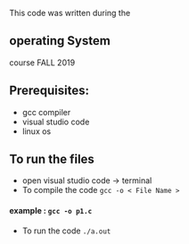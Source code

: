 This code was written during the <h2> operating System </h2> course FALL 2019 

## Prerequisites:
+ gcc compiler
+ visual studio code
+ linux os

## To run the files
+ open visual studio code -> terminal 
+ To compile the code 
`gcc -o < File Name > ` 
#### example : `gcc -o p1.c`
+ To run the code 
`./a.out`

